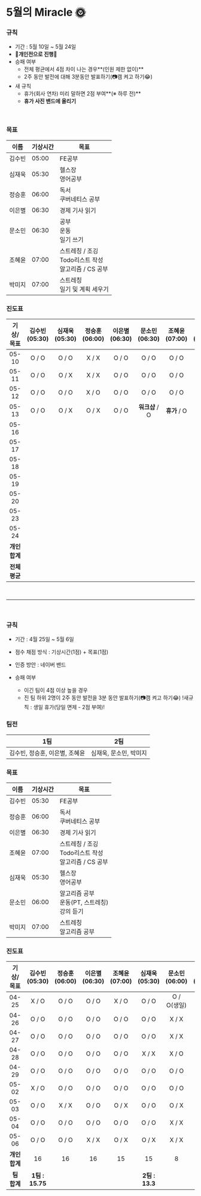 # **5월의** Miracle 🌞

### 규칙

- 기간 : 5월 10일 ~ 5월 24일
- 🥊**개인전으로 진행**🥊
- 승패 여부
  - 전체 평균에서 4점 차이 나는 경우**(인원 제한 없이)**
  - 2주 동안 발전에 대해 3분동안 발표하기(📷캠 켜고 하기😂)
- 새 규칙
  - 휴가(회사 연차) 미리 말하면 2점 부여**(※ 하루 전)**
  - **휴가 사진 밴드에 올리기**

<br/>

### 목표

| 이름   | 기상시간 | 목표                                                         |
| ------ | -------- | ------------------------------------------------------------ |
| 김수빈 | 05:00    | FE공부                                                       |
| 심재욱 | 05:30    | 헬스장<br />영어공부                                         |
| 정승훈 | 06:00    | 독서<br />쿠버네티스 공부                                    |
| 이은별 | 06:30    | 경제 기사 읽기                                               |
| 문소민 | 06:30    | 공부<br />운동<br />일기 쓰기                                |
| 조혜윤 | 07:00    | 스트레칭 / 조깅<br />Todo리스트 작성<br />알고리즘 / CS 공부 |
| 박미지 | 07:00    | 스트레칭<br />일기 및 계획 세우기                            |



### 진도표

|   기상/목표   | 김수빈(05:30) | 심재욱(05:30) | 정승훈(06:00) | 이은별(06:30) | 문소민(06:30)  | 조혜윤(07:00) | 박미지(07:00) |
| :-----------: | :-----------: | :-----------: | :-----------: | :-----------: | :------------: | :-----------: | :-----------: |
|     05-10     |     O / O     |     O / O     |     X / X     |     O / O     |     O / O      |     O / O     |     O / O     |
|     05-11     |     O / O     |     O / X     |     X / X     |     O / O     |     O / O      |     O / O     |     O / O     |
|     05-12     |     O / O     |     O / O     |     X / O     |     O / O     |     O / O      |     O / O     |     O / O     |
|     05-13     |     O / O     |     O / X     |     O / X     |     O / O     | **워크샵** / O | **휴가** / O  |     O / O     |
|     05-16     |               |               |               |               |                |               |               |
|     05-17     |               |               |               |               |                |               |               |
|     05-18     |               |               |               |               |                |               |   **휴가**    |
|     05-19     |               |               |               |               |                |               |               |
|     05-20     |               |               |               |               |                |               |               |
|     05-23     |               |               |               |               |                |               |               |
|     05-24     |               |               |               |               |                |               |               |
| **개인 합계** |               |               |               |               |                |               |               |
| **전체 평균** |               |               |               |               |                |               |               |

<br/>

---

<br/>

### 규칙

- 기간 : 4월 25일 ~ 5월 6일

- 점수 채점 방식 : 기상시간(1점) + 목표(1점)

- 인증 방안 : 네이버 밴드

- 승패 여부

  - 이긴 팀이 4점 이상 높을 경우
  - 진 팀 하위 2명이 2주 동안 발전을 3분 동안 발표하기(📷캠 켜고 하기😂)
    !새규칙 : 생일 휴가(당일 면제 - 2점 부여)!



### 팀전

| 1팀                            | 2팀                    |
| ------------------------------ | ---------------------- |
| 김수빈, 정승훈, 이은별, 조혜윤 | 심재욱, 문소민, 박미지 |



### 목표

| 이름   | 기상시간 | 목표                                                         |
| ------ | -------- | ------------------------------------------------------------ |
| 김수빈 | 05:30    | FE공부                                                       |
| 정승훈 | 06:00    | 독서<br />쿠버네티스 공부                                    |
| 이은별 | 06:30    | 경제 기사 읽기                                               |
| 조혜윤 | 07:00    | 스트레칭 / 조깅<br />Todo리스트 작성<br />알고리즘 / CS 공부 |
| 심재욱 | 05:30    | 헬스장<br />영어공부                                         |
| 문소민 | 06:00    | 알고리즘 공부<br />운동(PT, 스트레칭)<br/>강의 듣기          |
| 박미지 | 07:00    | 스트레칭<br />알고리즘 공부                                  |



### 진도표

|   기상/목표   |  김수빈(05:30)  | 정승훈(06:00) | 이은별(06:30) | 조혜윤(07:00) | 심재욱(05:30)  | 문소민(06:00) | 박미지(07:00) |
| :-----------: | :-------------: | :-----------: | :-----------: | :-----------: | :------------: | :-----------: | :-----------: |
|     04-25     |      X / O      |     O / O     |     O / O     |     X / O     |     O / O      |  O / O(생일)  |     O / O     |
|     04-26     |      O / O      |     O / O     |     O / O     |     O / O     |     O / O      |     X / X     |     O / X     |
|     04-27     |      O / O      |     O / O     |     O / O     |     O / O     |     O / O      |     X / X     |     O / O     |
|     04-28     |      O / O      |     O / O     |     O / O     |     O / O     |     X / X      |     X / O     |     O / O     |
|     04-29     |      O / O      |     O / O     |     O / O     |     O / O     |     O / O      |     O / O     |     O / O     |
|     05-02     |      X / O      |     O / O     |     O / O     |     O / O     |     O / O      |     O / O     |     O / O     |
|     05-03     |      O / O      |     X / X     |     O / O     |     O / X     |     O / O      |     O / X     |     O / O     |
|     05-04     |      O / O      |     O / O     |     O / O     |     O / O     |     O / O      |     X / X     |     O / O     |
|     05-06     |      O / O      |     O / O     |     X / X     |     O / X     |     O / X      |     X / X     |     O / O     |
| **개인 합계** |       16        |      16       |      16       |      15       |       15       |       8       |      17       |
|  **팀 합계**  | **1팀 : 15.75** |               |               |               | **2팀 : 13.3** |               |               |

